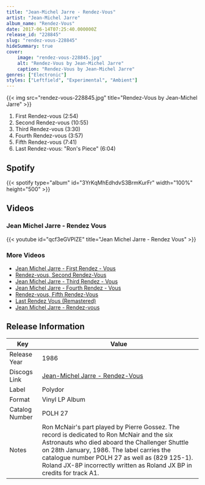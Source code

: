 ```yaml
---
title: "Jean-Michel Jarre - Rendez-Vous"
artist: "Jean-Michel Jarre"
album_name: "Rendez-Vous"
date: 2017-06-14T07:25:40.000000Z
release_id: "228845"
slug: "rendez-vous-228845"
hideSummary: true
cover:
    image: "rendez-vous-228845.jpg"
    alt: "Rendez-Vous by Jean-Michel Jarre"
    caption: "Rendez-Vous by Jean-Michel Jarre"
genres: ["Electronic"]
styles: ["Leftfield", "Experimental", "Ambient"]
---
```


{{< img src="rendez-vous-228845.jpg" title="Rendez-Vous by Jean-Michel Jarre" >}}

<!-- section break -->

1. First Rendez-vous (2:54)
2. Second Rendez-vous (10:55)
3. Third Rendez-vous (3:30)
4. Fourth Rendez-vous (3:57)
5. Fifth Rendez-vous (7:41)
6. Last Rendez-vous: "Ron's Piece" (6:04)

<!-- section break -->


## Spotify
{{< spotify type="album" id="3YrKqMhEdhdvS3BrmKurFr" width="100%" height="500" >}}



## Videos
### Jean Michel Jarre - Rendez Vous
{{< youtube id="qcf3eGVPlZE" title="Jean Michel Jarre - Rendez Vous" >}}<br>

### More Videos

- [Jean Michel Jarre - First Rendez - Vous](https://www.youtube.com/watch?v=iFcmxcO7AFg)
- [Rendez-vous, Second Rendez-Vous](https://www.youtube.com/watch?v=6ZxBuqStdTA)
- [Jean Michel Jarre - Third Rendez - Vous](https://www.youtube.com/watch?v=NbCk8MWFnnM)
- [Jean Michel Jarre - Fourth Rendez - Vous](https://www.youtube.com/watch?v=hKirGBRLQik)
- [Rendez-vous, Fifth Rendez-Vous](https://www.youtube.com/watch?v=fvXl8s4f518)
- [Last Rendez Vous (Remastered)](https://www.youtube.com/watch?v=kJDzaG1AJco)
- [Jean Michel Jarre - Rendez-vous](https://www.youtube.com/watch?v=URaWRK7vqDE)


## Release Information
|  Key           | Value                                                |
| ---------------| ---------------------------------------------------- |
| Release Year   | 1986                                   |
| Discogs Link   | [Jean-Michel Jarre - Rendez-Vous](https://www.discogs.com/release/228845-Jean-Michel-Jarre-Rendez-Vous) |
| Label          | Polydor |
| Format         | Vinyl LP Album |
| Catalog Number | POLH 27 |
| Notes | Ron McNair's part played by Pierre Gossez.  The record is dedicated to Ron McNair and the six Astronauts who died aboard the Challenger Shuttle on 28th January, 1986.    The label carries the catalogue number POLH 27 as well as (829 125-1).    Roland JX-8P incorrectly written as Roland JX BP in credits for track A1. |